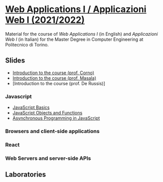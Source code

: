 # [Web Applications I / Applicazioni Web I (2021/2022)](https://github.com/polito-WA1-AW1-2022)

Material for the course of _Web Applications I_ (in English) and _Applicazioni Web I_ (in Italian) for the Master Degree in Computer Engineering at Politecnico di Torino.

## Slides

* [Introduction to the course (prof. Corno)](./slides/00-intro-2022-WA1-AJ.pdf)
* [Introduction to the course (prof. Masala)](./slides/00-intro-2022-AW1.pdf)
* [Introduction to the course (prof. De Russis)]

### Javascript

- [JavaScript Basics](./slides/1-01-javascript-basics.pdf)
- [JavaScript Objects and Functions](./slides/1-02-javascript-objects-functions.pdf)
- [Asynchronous Programming in JavaScript](./slides/1-04-javascript-async-programming.pdf)


### Browsers and client-side applications


### React



### Web Servers and server-side APIs



## Laboratories

